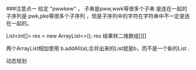 ###注意点一
给定 "pwwkew" ，
子串是pww,wwk等很多个子串 是连在一起的
子序列是 pwk,pke等很多个子序列 ，但是子序列中的字符在字符串中不一定是连在一起的。

List<int[]> res = new ArrayList<>();
res 结果转二维数组[][] 


两个ArrayList相加使用 b.addAll(a);合并出来的List就是b，而不是一个新的List .

动态规划
